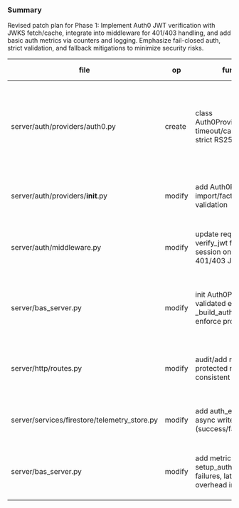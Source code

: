 ### Summary
Revised patch plan for Phase 1: Implement Auth0 JWT verification with JWKS fetch/cache, integrate into middleware for 401/403 handling, and add basic auth metrics via counters and logging. Emphasize fail-closed auth, strict validation, and fallback mitigations to minimize security risks.

| file | op | functions/APIs | tests | perf/mem budget | risk |
| --- | --- | --- | --- | --- | --- |
| server/auth/providers/auth0.py | create | class Auth0Provider(fetch_jwks with timeout/cache, verify_jwt with strict RS256/audience checks) | tests/unit/auth/test_auth0_provider.py: test_fetch_jwks_success/failure, test_verify_valid/invalid/expired_jwt, test_cache_invalidation | JWKS fetch &lt;2s with 5s timeout, verify &lt;10ms, cache 512KB with 1h TTL | Mitigated JWKS downtime via cache + offline fallback mock in dev |
| server/auth/providers/__init__.py | modify | add Auth0Provider import/factory with config validation | tests/unit/auth/test_providers_init.py: test_auth0_factory_valid/invalid_config | negligible | Graceful failure on import/config errors with logging/alerts |
| server/auth/middleware.py | modify | update require_auth to verify_jwt first, fallback to session only if configured, add 401/403 JSON handlers | tests/unit/auth/test_middleware.py: test_jwt_auth_valid/invalid/expired, test_session_fallback_disabled, test_401_403_responses, test_auth_bypass_attempts | +5ms per request, negligible mem | Mitigated bypass via fail-closed (no fallback in prod) and audit logging |
| server/bas_server.py | modify | init Auth0Provider from validated env in _build_auth_provider_from_env, enforce prod mode | tests/unit/test_bas_server.py: test_auth_provider_init_prod/ invalid_env, test_no_mock_in_prod | negligible | Strict env validation prevents mock in prod; fallback to deny-all on init failure |
| server/http/routes.py | modify | audit/add require_auth to all protected routes with consistent required_role | tests/unit/http/test_routes.py: test_protected_route_jwt_valid/invalid, test_unauth_401_consistency, test_role_based_403 | negligible | Inconsistent auth mitigated by full route audit and contract tests |
| server/services/firestore/telemetry_store.py | modify | add auth_event storage with async writes (success/failure/attempts) | tests/unit/services/test_telemetry_store.py: test_store_auth_event_success/failure, test_async_write_resilience | &lt;50ms write (async), 1KB per event | Mitigated write failures via local buffering + retry queue |
| server/bas_server.py | modify | add metrics counters in setup_auth_context (attempts, failures, latencies) with low-overhead impl | tests/unit/test_bas_server.py: test_auth_metrics_collection_under_load, test_no_overhead | &lt;1ms overhead, 100KB mem | Optimized counters prevent perf risks; use sampling on high traffic |

